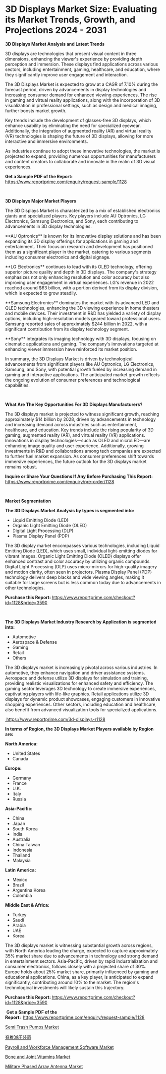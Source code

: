 <p><h1>3D Displays Market Size: Evaluating its Market Trends, Growth, and Projections 2024 - 2031</h1></p><p><strong>3D Displays Market Analysis and Latest Trends</strong></p>
<p><p>3D displays are technologies that present visual content in three dimensions, enhancing the viewer's experience by providing depth perception and immersion. These displays find applications across various sectors, including entertainment, gaming, healthcare, and education, where they significantly improve user engagement and interaction.</p><p>The 3D Displays Market is expected to grow at a CAGR of 7.10% during the forecast period, driven by advancements in display technologies and increasing consumer demand for enhanced viewing experiences. The rise in gaming and virtual reality applications, along with the incorporation of 3D visualization in professional settings, such as design and medical imaging, further boosts market growth. </p><p>Key trends include the development of glasses-free 3D displays, which enhance usability by eliminating the need for specialized eyewear. Additionally, the integration of augmented reality (AR) and virtual reality (VR) technologies is shaping the future of 3D displays, allowing for more interactive and immersive environments. </p><p>As industries continue to adopt these innovative technologies, the market is projected to expand, providing numerous opportunities for manufacturers and content creators to collaborate and innovate in the realm of 3D visual experiences.</p></p>
<p><strong>Get a Sample PDF of the Report:&nbsp;</strong> <a href="https://www.reportprime.com/enquiry/request-sample/1128">https://www.reportprime.com/enquiry/request-sample/1128</a></p>
<p>&nbsp;</p>
<p><strong>3D Displays Major Market Players</strong></p>
<p><p>The 3D Displays Market is characterized by a mix of established electronics giants and specialized players. Key players include AU Optronics, LG Electronics, Samsung Electronics, and Sony, each contributing to advancements in 3D display technologies. </p><p>**AU Optronics** is known for its innovative display solutions and has been expanding its 3D display offerings for applications in gaming and entertainment. Their focus on research and development has positioned them as a significant player in the market, catering to various segments including consumer electronics and digital signage.</p><p>**LG Electronics** continues to lead with its OLED technology, offering superior picture quality and depth in 3D displays. The company's strategy emphasizes not only enhancing resolution and color accuracy but also improving user engagement in virtual experiences. LG's revenue in 2022 reached around $63 billion, with a portion derived from its display division, which is expected to grow steadily.</p><p>**Samsung Electronics** dominates the market with its advanced LED and QLED technologies, enhancing the 3D viewing experience in home theaters and mobile devices. Their investment in R&D has yielded a variety of display options, including high-resolution models geared toward professional users. Samsung reported sales of approximately $244 billion in 2022, with a significant contribution from its display technology segment.</p><p>**Sony** integrates its imaging technology with 3D displays, focusing on cinematic applications and gaming. The company's innovations targeted at enhancing viewer immersion have reinforced its market position.</p><p>In summary, the 3D Displays Market is driven by technological advancements from significant players like AU Optronics, LG Electronics, Samsung, and Sony, with potential growth fueled by increasing demand in gaming and interactive applications. The anticipated market growth reflects the ongoing evolution of consumer preferences and technological capabilities.</p></p>
<p>&nbsp;</p>
<p><strong>What Are The Key Opportunities For 3D Displays Manufacturers?</strong></p>
<p><p>The 3D displays market is projected to witness significant growth, reaching approximately $14 billion by 2028, driven by advancements in technology and increasing demand across industries such as entertainment, healthcare, and education. Key trends include the rising popularity of 3D gaming, augmented reality (AR), and virtual reality (VR) applications. Innovations in display technologies—such as OLED and microLED—are enhancing image quality and user experience. Additionally, growing investments in R&D and collaborations among tech companies are expected to further fuel market expansion. As consumer preferences shift towards immersive experiences, the future outlook for the 3D displays market remains robust.</p></p>
<p><strong>Inquire or Share Your Questions If Any Before Purchasing This Report:</strong> <a href="https://www.reportprime.com/enquiry/pre-order/1128">https://www.reportprime.com/enquiry/pre-order/1128</a></p>
<p>&nbsp;</p>
<p><strong>Market Segmentation</strong></p>
<p><strong>The 3D Displays Market Analysis by types is segmented into:</strong></p>
<p><ul><li>Liquid Emitting Diode (LED)</li><li>Organic Light Emitting Diode (OLED)</li><li>Digital Light Processing (DLP)</li><li>Plasma Display Panel (PDP)</li></ul></p>
<p><p>The 3D display market encompasses various technologies, including Liquid Emitting Diode (LED), which uses small, individual light-emitting diodes for vibrant images. Organic Light Emitting Diode (OLED) displays offer enhanced contrast and color accuracy by utilizing organic compounds. Digital Light Processing (DLP) uses micro-mirrors for high-quality imagery and motion clarity, often seen in projectors. Plasma Display Panel (PDP) technology delivers deep blacks and wide viewing angles, making it suitable for large screens but is less common today due to advancements in other technologies.</p></p>
<p><strong>Purchase this Report:&nbsp;</strong><a href="https://www.reportprime.com/checkout?id=1128&price=3590">https://www.reportprime.com/checkout?id=1128&price=3590</a></p>
<p>&nbsp;</p>
<p><strong>The 3D Displays Market Industry Research by Application is segmented into:</strong></p>
<p><ul><li>Automotive</li><li>Aerospace & Defense</li><li>Gaming</li><li>Retail</li><li>Others</li></ul></p>
<p><p>The 3D displays market is increasingly pivotal across various industries. In automotive, they enhance navigation and driver assistance systems. Aerospace and defense utilize 3D displays for simulation and training, providing realistic visualizations for enhanced safety and efficiency. The gaming sector leverages 3D technology to create immersive experiences, captivating players with life-like graphics. Retail applications utilize 3D displays for dynamic product showcases, engaging customers in innovative shopping experiences. Other sectors, including education and healthcare, also benefit from advanced visualization tools for specialized applications.</p></p>
<p><a href="https://www.reportprime.com/3d-displays-r1128">&nbsp;https://www.reportprime.com/3d-displays-r1128</a></p>
<p><strong>In terms of Region, the 3D Displays Market Players available by Region are:</strong></p>
<p>
    <p> <strong> North America: </strong>
        <ul>
            <li>United States</li>
            <li>Canada</li>
        </ul>
        </p> 
    <p> <strong> Europe: </strong>
        <ul>
            <li>Germany</li>
            <li>France</li>
            <li>U.K.</li>
            <li>Italy</li>
            <li>Russia</li>
        </ul>
        </p> 
    <p> <strong> Asia-Pacific: </strong>
        <ul>
            <li>China</li>
            <li>Japan</li>
            <li>South Korea</li>
            <li>India</li>
            <li>Australia</li>
            <li>China Taiwan</li>
            <li>Indonesia</li>
            <li>Thailand</li>
            <li>Malaysia</li>
        </ul>
        </p> 
    <p> <strong> Latin America: </strong>
        <ul>
            <li>Mexico</li>
            <li>Brazil</li>
            <li>Argentina Korea</li>
            <li>Colombia</li>
        </ul>
        </p> 
    <p> <strong> Middle East & Africa: </strong>
        <ul>
            <li>Turkey</li>
            <li>Saudi</li>
            <li>Arabia</li>
            <li>UAE</li>
            <li>Korea</li>
        </ul>
    </p>
    </p>
<p><p>The 3D displays market is witnessing substantial growth across regions, with North America leading the charge, expected to capture approximately 35% market share due to advancements in technology and strong demand in entertainment sectors. Asia-Pacific, driven by rapid industrialization and consumer electronics, follows closely with a projected share of 30%. Europe holds about 25% market share, primarily influenced by gaming and educational applications. China, as a key player, is anticipated to expand significantly, contributing around 10% to the market. The region's technological investments will likely sustain this trajectory.</p></p>
<p><strong>Purchase this Report: </strong><a href="https://www.reportprime.com/checkout?id=1128&price=3590">https://www.reportprime.com/checkout?id=1128&price=3590</a></p>
<p>&nbsp;<strong>Get a Sample PDF of the Report:&nbsp;&nbsp;</strong><a href="https://www.reportprime.com/enquiry/request-sample/1128">https://www.reportprime.com/enquiry/request-sample/1128</a></p>
<p><strong></strong></p>
<p><p><a href="https://medium.com/@kavonhansen2022/emerging-trends-in-semi-trash-pumps-market-global-outlook-and-future-prospects-from-2024-2031-16fb99c7f32d">Semi Trash Pumps Market</a></p><p><a href="https://github.com/mohamedbakry57/Market-Research-Report-List-6/blob/main/48858361704.md">脊椎減圧装置</a></p><p><a href="https://issuu.com/reportprime-2/docs/payroll-and-workforce-management-so_cc36031d3756d1">Payroll and Workforce Management Software Market</a></p><p><a href="https://medium.com/@rontaybrewer02024/driving-market-forces-in-the-bone-and-joint-vitamins-market-market-trends-and-future-forecasts-501b5c97935e">Bone and Joint Vitamins Market</a></p><p><a href="https://issuu.com/reportprime-2/docs/military-phased-array-antenna-marke_9761f0c79867ca">Military Phased Array Antenna Market</a></p></p>